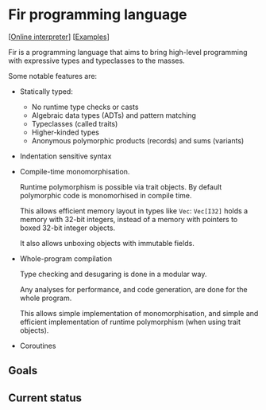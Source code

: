 # Fir programming language

\[[Online interpreter]\]
\[[Examples]\]

[Online interpreter]: https://fir-lang.github.io
[Examples]: https://github.com/fir-lang/fir/tree/main/examples

Fir is a programming language that aims to bring high-level programming with
expressive types and typeclasses to the masses.

Some notable features are:

- Statically typed:
  - No runtime type checks or casts
  - Algebraic data types (ADTs) and pattern matching
  - Typeclasses (called traits)
  - Higher-kinded types
  - Anonymous polymorphic products (records) and sums (variants)

- Indentation sensitive syntax

- Compile-time monomorphisation.

  Runtime polymorphism is possible via trait objects. By default polymorphic
  code is monomorhised in compile time.

  This allows efficient memory layout in types like `Vec`: `Vec[I32]` holds a
  memory with 32-bit integers, instead of a memory with pointers to boxed
  32-bit integer objects.

  It also allows unboxing objects with immutable fields.

- Whole-program compilation

  Type checking and desugaring is done in a modular way.

  Any analyses for performance, and code generation, are done for the whole
  program.

  This allows simple implementation of monomorphisation, and simple and
  efficient implementation of runtime polymorphism (when using trait objects).

- Coroutines

## Goals

## Current status
